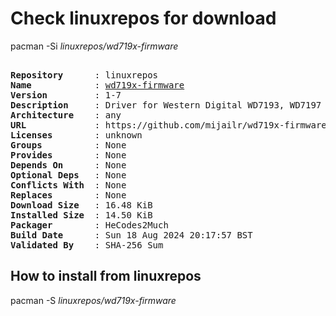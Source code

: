 # Check linuxrepos for download

pacman -Si *linuxrepos/wd719x-firmware*

<div class="highlight"><pre class="highlight"><text>
<b>Repository</b>      : linuxrepos
<b>Name</b>            : <a href="../../x86_64/wd719x-firmware-1-7-any.pkg.tar.zst">wd719x-firmware</a>
<b>Version</b>         : 1-7
<b>Description</b>     : Driver for Western Digital WD7193, WD7197 and WD7296 SCSI cards
<b>Architecture</b>    : any
<b>URL</b>             : https://github.com/mijailr/wd719x-firmware
<b>Licenses</b>        : unknown
<b>Groups</b>          : None
<b>Provides</b>        : None
<b>Depends On</b>      : None
<b>Optional Deps</b>   : None
<b>Conflicts With</b>  : None
<b>Replaces</b>        : None
<b>Download Size</b>   : 16.48 KiB
<b>Installed Size</b>  : 14.50 KiB
<b>Packager</b>        : HeCodes2Much <wayne6324@gmail.com>
<b>Build Date</b>      : Sun 18 Aug 2024 20:17:57 BST
<b>Validated By</b>    : SHA-256 Sum
</text></pre></div>

## How to install from linuxrepos

pacman -S *linuxrepos/wd719x-firmware*
